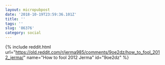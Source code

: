 ```yaml
---
layout: micropubpost
date: '2018-10-19T23:59:36.101Z'
title: ''
tags: ''
slug: '86376'
category: social
---
```

{% include reddit.html url="https://old.reddit.com/r/jerma985/comments/9oe2dz/how_to_fool_2012_jerma/" name="How to fool 2012 Jerma" id="9oe2dz" %}
